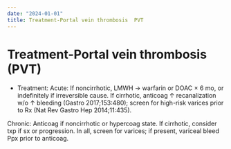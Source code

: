 ```yaml
---
date: "2024-01-01"
title: Treatment-Portal vein thrombosis  PVT 
---
```


# Treatment-Portal vein thrombosis (PVT)

* Treatment: Acute: If noncirrhotic, LMWH → warfarin or DOAC × 6 mo, or indefinitely if irreversible cause. If cirrhotic, anticoag ↑ recanalization w/o ↑ bleeding (Gastro 2017;153:480); screen for high-risk varices prior to Rx (Nat Rev Gastro Hep 2014;11:435).

Chronic: Anticoag if noncirrhotic or hypercoag state. If cirrhotic, consider txp if sx or progression. In all, screen for varices; if present, variceal bleed Ppx prior to anticoag.
